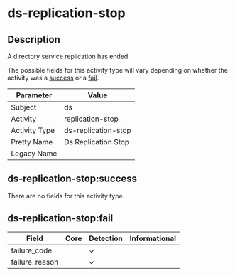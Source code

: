 ds-replication-stop
===================

Description
-----------
A directory service replication has ended

The possible fields for this activity type will vary depending on whether the activity was a [success](#ds-replication-stopsuccess) or a [fail](#ds-replication-stopfail).

| Parameter     | Value               |
| ------------- | ------------------- |
| Subject       | ds                  |
| Activity      | replication-stop    |
| Activity Type | ds-replication-stop |
| Pretty Name   | Ds Replication Stop |
| Legacy Name   |                     |

ds-replication-stop:success
---------------------------

There are no fields for this activity type.


ds-replication-stop:fail
------------------------

| Field          | Core | Detection | Informational |
| -------------- | ---- | --------- | ------------- |
| failure_code   |      | &#10003;  |               |
| failure_reason |      | &#10003;  |               |